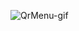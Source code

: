 
![QrMenu-gif](https://github.com/bahattinzengin/QrMenu/assets/140658226/b8696d63-141d-4e90-9bc2-b6c5a787a4fb)

 
